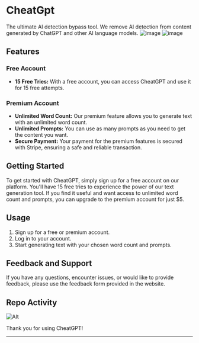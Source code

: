 # CheatGpt
The ultimate AI detection bypass tool. We remove AI detection from content generated by ChatGPT and other AI language models.
![image](https://github.com/adamsyy/cheatGPT/assets/75473780/339cc9a7-22fc-4be7-9fbb-051064646ab8)
![image](https://github.com/adamsyy/cheatGPT/assets/75473780/f1016d06-53ee-4fe7-a225-9f0280661206)

## Features

### Free Account
- **15 Free Tries:** With a free account, you can access CheatGPT and use it for 15 free attempts.

### Premium Account
- **Unlimited Word Count:** Our premium feature allows you to generate text with an unlimited word count.
- **Unlimited Prompts:** You can use as many prompts as you need to get the content you want.
- **Secure Payment:** Your payment for the premium features is secured with Stripe, ensuring a safe and reliable transaction.

## Getting Started
To get started with CheatGPT, simply sign up for a free account on our platform. You'll have 15 free tries to experience the power of our text generation tool. If you find it useful and want access to unlimited word count and prompts, you can upgrade to the premium account for just $5.

## Usage
1. Sign up for a free or premium account.
2. Log in to your account.
3. Start generating text with your chosen word count and prompts.
## Feedback and Support
If you have any questions, encounter issues, or would like to provide feedback, please use the feedback form provided in the website.

## Repo Activity

![Alt](https://repobeats.axiom.co/api/embed/26b7312b78b18058defbc3ee2b8ab786ae0137f8.svg "Repobeats analytics image")

Thank you for using CheatGPT!

---

